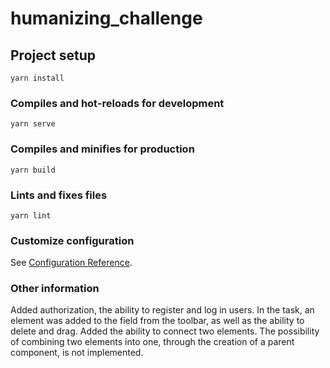 # humanizing_challenge

## Project setup
```
yarn install
```

### Compiles and hot-reloads for development
```
yarn serve
```

### Compiles and minifies for production
```
yarn build
```

### Lints and fixes files
```
yarn lint
```

### Customize configuration
See [Configuration Reference](https://cli.vuejs.org/config/).


### Other information

Added authorization, the ability to register and log in users.
In the task, an element was added to the field from the toolbar, as well as the ability to delete and drag.
Added the ability to connect two elements.
The possibility of combining two elements into one, through the creation of a parent component, is not implemented.